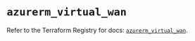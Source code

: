 # `azurerm_virtual_wan`

Refer to the Terraform Registry for docs: [`azurerm_virtual_wan`](https://registry.terraform.io/providers/hashicorp/azurerm/3.96.0/docs/resources/virtual_wan).

